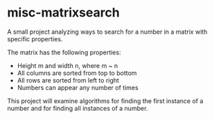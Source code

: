# misc-matrixsearch
A small project analyzing ways to search for a number in a matrix with specific properties.

The matrix has the following properties:
- Height m and width n, where m ~ n
- All columns are sorted from top to bottom
- All rows are sorted from left to right
- Numbers can appear any number of times

This project will examine algorithms for finding the first instance of a number and for finding all instances of a number.
